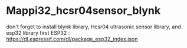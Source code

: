 # Mappi32_hcsr04sensor_blynk
don't forget to install blynk library, Hcsr04 ultrasonic sensor library, and esp32 library first
ESP32 : https://dl.espressif.com/dl/package_esp32_index.json

